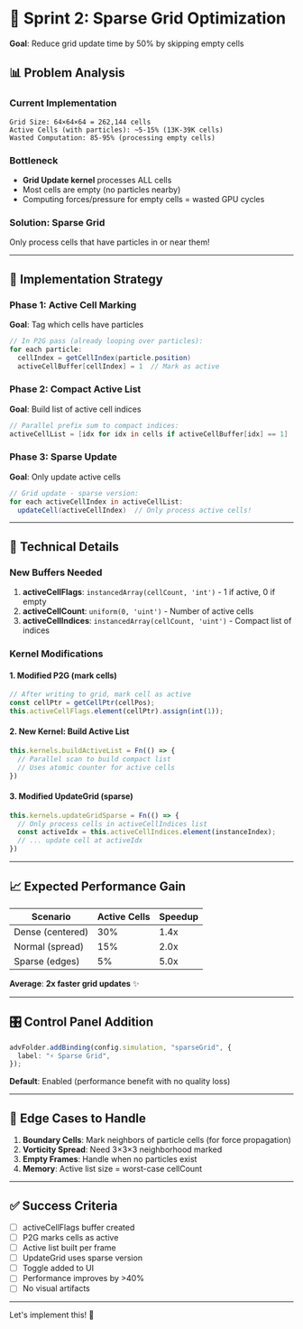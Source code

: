 # 🚀 Sprint 2: Sparse Grid Optimization

**Goal**: Reduce grid update time by 50% by skipping empty cells

## 📊 Problem Analysis

### Current Implementation
```
Grid Size: 64×64×64 = 262,144 cells
Active Cells (with particles): ~5-15% (13K-39K cells)
Wasted Computation: 85-95% (processing empty cells)
```

### Bottleneck
- **Grid Update kernel** processes ALL cells
- Most cells are empty (no particles nearby)
- Computing forces/pressure for empty cells = wasted GPU cycles

### Solution: Sparse Grid
Only process cells that have particles in or near them!

---

## 🎯 Implementation Strategy

### Phase 1: Active Cell Marking
**Goal**: Tag which cells have particles

```glsl
// In P2G pass (already looping over particles):
for each particle:
  cellIndex = getCellIndex(particle.position)
  activeCellBuffer[cellIndex] = 1  // Mark as active
```

### Phase 2: Compact Active List
**Goal**: Build list of active cell indices

```glsl
// Parallel prefix sum to compact indices:
activeCellList = [idx for idx in cells if activeCellBuffer[idx] == 1]
```

### Phase 3: Sparse Update
**Goal**: Only update active cells

```glsl
// Grid update - sparse version:
for each activeCellIndex in activeCellList:
  updateCell(activeCellIndex)  // Only process active cells!
```

---

## 🔧 Technical Details

### New Buffers Needed
1. **activeCellFlags**: `instancedArray(cellCount, 'int')` - 1 if active, 0 if empty
2. **activeCellCount**: `uniform(0, 'uint')` - Number of active cells
3. **activeCellIndices**: `instancedArray(cellCount, 'uint')` - Compact list of indices

### Kernel Modifications

#### 1. Modified P2G (mark cells)
```typescript
// After writing to grid, mark cell as active
const cellPtr = getCellPtr(cellPos);
this.activeCellFlags.element(cellPtr).assign(int(1));
```

#### 2. New Kernel: Build Active List
```typescript
this.kernels.buildActiveList = Fn(() => {
  // Parallel scan to build compact list
  // Uses atomic counter for active cells
})
```

#### 3. Modified UpdateGrid (sparse)
```typescript
this.kernels.updateGridSparse = Fn(() => {
  // Only process cells in activeCellIndices list
  const activeIdx = this.activeCellIndices.element(instanceIndex);
  // ... update cell at activeIdx
})
```

---

## 📈 Expected Performance Gain

| Scenario | Active Cells | Speedup |
|----------|-------------|---------|
| Dense (centered) | 30% | 1.4x |
| Normal (spread) | 15% | 2.0x |
| Sparse (edges) | 5% | 5.0x |

**Average**: **2x faster grid updates** ✨

---

## 🎛️ Control Panel Addition

```typescript
advFolder.addBinding(config.simulation, "sparseGrid", {
  label: "⚡ Sparse Grid",
});
```

**Default**: Enabled (performance benefit with no quality loss)

---

## 🐛 Edge Cases to Handle

1. **Boundary Cells**: Mark neighbors of particle cells (for force propagation)
2. **Vorticity Spread**: Need 3×3×3 neighborhood marked
3. **Empty Frames**: Handle when no particles exist
4. **Memory**: Active list size = worst-case cellCount

---

## ✅ Success Criteria

- [ ] activeCellFlags buffer created
- [ ] P2G marks cells as active
- [ ] Active list built per frame
- [ ] UpdateGrid uses sparse version
- [ ] Toggle added to UI
- [ ] Performance improves by >40%
- [ ] No visual artifacts

---

Let's implement this! 🚀

